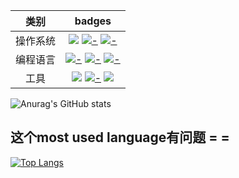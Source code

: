 类别|badges
:---:|:---:
操作系统|![](https://img.shields.io/badge/-Windows-0078D6?style=flat-square&logo=Windows) [![-](https://img.shields.io/badge/Debian-a80030?style=flat-square&logo=debian&logoColor=white)]() [![-](https://img.shields.io/badge/Ubuntu-dd4714?style=flat-square&logo=ubuntu&logoColor=white)]() 
编程语言|[![-](https://img.shields.io/badge/Go-00add8?style=flat-square&logo=go&logoColor=white)]() [![-](https://img.shields.io/badge/Python-3772a2?style=flat-square&logo=python&logoColor=white)]() [![-](https://img.shields.io/badge/JavaScript-d4b41a?style=flat-square&logo=javascript&logoColor=white)]() 
工具|![](https://img.shields.io/badge/-Jetbrains-grey?style=flat-square&logo=Jetbrains) [![-](https://img.shields.io/badge/VSCode-0066b8?style=flat-square&logo=visualstudiocode&logoColor=white)]() ![](https://img.shields.io/badge/-Docker-2496ED?style=flat-square&logo=Docker&logoColor=fff)  



![Anurag's GitHub stats](https://github-readme-stats.vercel.app/api?username=lyj0309&count_private=true)

## 这个most used language有问题 = =
[![Top Langs](https://github-readme-stats.vercel.app/api/top-langs/?username=lyj0309)](https://github.com/anuraghazra/github-readme-stats)
<!--
**lyj0309/lyj0309** is a ✨ _special_ ✨ repository because its `README.md` (this file) appears on your GitHub profile.

Here are some ideas to get you started:

- 🔭 I’m currently working on ...
- 🌱 I’m currently learning ...
- 👯 I’m looking to collaborate on ...
- 🤔 I’m looking for help with ...
- 💬 Ask me about ...
- 📫 How to reach me: ...
- 😄 Pronouns: ...
- ⚡ Fun fact: ...
-->
